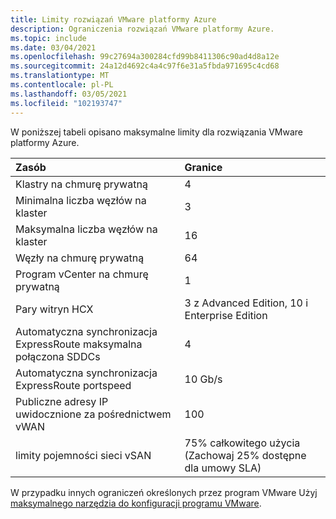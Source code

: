 ```yaml
---
title: Limity rozwiązań VMware platformy Azure
description: Ograniczenia rozwiązań VMware platformy Azure.
ms.topic: include
ms.date: 03/04/2021
ms.openlocfilehash: 99c27694a300284cfd99b8411306c90ad4d8a12e
ms.sourcegitcommit: 24a12d4692c4a4c97f6e31a5fbda971695c4cd68
ms.translationtype: MT
ms.contentlocale: pl-PL
ms.lasthandoff: 03/05/2021
ms.locfileid: "102193747"
---
```

<!-- Used in /azure/azure-resource-manager/management/azure-subscription-service-limits.md -->

W poniższej tabeli opisano maksymalne limity dla rozwiązania VMware platformy Azure.

| **Zasób** | **Granice** |
| :-- | :-- |
| Klastry na chmurę prywatną | 4 |
| Minimalna liczba węzłów na klaster | 3 |
| Maksymalna liczba węzłów na klaster | 16 |
| Węzły na chmurę prywatną | 64 |
| Program vCenter na chmurę prywatną | 1  |
| Pary witryn HCX | 3 z Advanced Edition, 10 i Enterprise Edition |
| Automatyczna synchronizacja ExpressRoute maksymalna połączona SDDCs | 4 |
| Automatyczna synchronizacja ExpressRoute portspeed | 10 Gb/s | 
| Publiczne adresy IP uwidocznione za pośrednictwem vWAN | 100 |
| limity pojemności sieci vSAN | 75% całkowitego użycia (Zachowaj 25% dostępne dla umowy SLA)  |

W przypadku innych ograniczeń określonych przez program VMware Użyj [maksymalnego narzędzia do konfiguracji programu VMware](https://configmax.vmware.com/).
